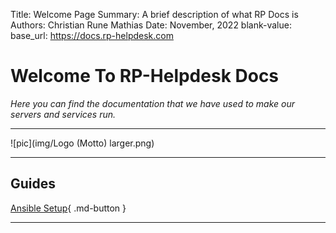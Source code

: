 Title:   Welcome Page
Summary: A brief description of what RP Docs is
Authors: Christian Rune
         Mathias
Date:    November, 2022
blank-value:
base_url: https://docs.rp-helpdesk.com

# Welcome To RP-Helpdesk Docs

*Here you can find the documentation that we have used to make our servers and services run.*

---------------

![pic](img/Logo (Motto) larger.png)

---------------

## Guides 

[Ansible Setup](/ansible-setup#Installation){ .md-button }

------------------
